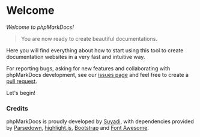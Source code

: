 # Welcome
_Welcome to phpMarkDocs!_

> You are now ready to create beautiful documentations.

Here you will find everything about how to start using this tool to create documentation websites in a very fast and intuitive way.

For reporting bugs, asking for new features and collaborating with phpMarkDocs development, see our [issues page](https://github.com/esyede/phpmarkdocs/issues) and feel free to create a [pull request](https://github.com/esyede/phpmarkdocs/pulls).

Let's begin!

### Credits
phpMarkDocs is proudly developed by [Suyadi](https://github.com/esyede), with dependencies provided by [Parsedown](https://parsedown.org), [highlight.js](https://highlightjs.org), [Bootstrap](https://getbootstrap.com) and [Font Awesome](https://fontawesome.com).